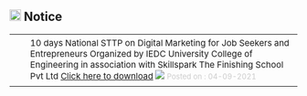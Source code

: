 <h2><img height="20" src="images/notice.png" style="border:none; border-radius:0%; box-shadow:none;" width="20"/> Notice</h2>
<table border="0" cellpadding="8" style="border-collapse:collapse;" width="98%"><tr><td align="right" height="15" style="font-size:85%;padding-top:5px;padding-bottom:8px;" valign="top" width="15"> <img height="12" src="images/tick.png" style="border:0px; box-shadow:none;" width="12"/> </td><td style="font-size:15px; padding-top:5px;padding-bottom:8px;" valign="top">10 days National STTP on Digital Marketing for Job Seekers and Entrepreneurs Organized by IEDC University College of Engineering in association with Skillspark The Finishing School Pvt Ltd <a class="cc" href="/news/digitalmarketing1630736399.pdf" target="_blank">Click here to download</a> <img src="images/new.gif" style="border:0px; box-shadow:none;"/> <font color="#CCC" size="2"> Posted on : 04-09-2021</font></td></tr></table>
</div>
